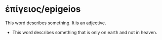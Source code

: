 # ἐπίγειος/epigeios
This word describes something. It is an adjective.
* This word describes something that is only on earth and not in heaven.
